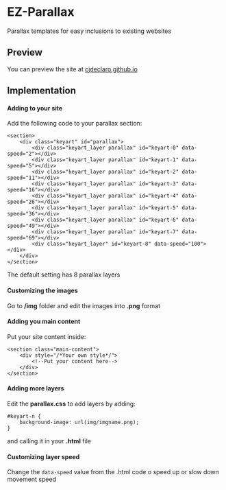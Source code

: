 # EZ-Parallax
Parallax templates for easy inclusions to existing websites

## Preview
You can preview the site at [cjdeclaro.github.io](cjdeclaro.github.io)

## Implementation
#### Adding to your site
Add the following code to your parallax section:
```
<section>
	<div class="keyart" id="parallax">
		<div class="keyart_layer parallax" id="keyart-0" data-speed="2"></div>
		<div class="keyart_layer parallax" id="keyart-1" data-speed="5"></div>
		<div class="keyart_layer parallax" id="keyart-2" data-speed="11"></div>
		<div class="keyart_layer parallax" id="keyart-3" data-speed="16"></div>
		<div class="keyart_layer parallax" id="keyart-4" data-speed="26"></div>
		<div class="keyart_layer parallax" id="keyart-5" data-speed="36"></div>
		<div class="keyart_layer parallax" id="keyart-6" data-speed="49"></div>
		<div class="keyart_layer parallax" id="keyart-7" data-speed="69"></div>
		<div class="keyart_layer" id="keyart-8" data-speed="100"></div>
	</div>
</section>
```
The default setting has 8 parallax layers

#### Customizing the images
Go to **__/img__** folder and edit the images into **__.png__** format

#### Adding you main content
Put your site content inside:

```
<section class="main-content">
	<div style="/*Your own style*/">
		<!--Put your content here-->
	</div>
</section>
```

#### Adding more layers
Edit the **__parallax.css__** to add layers by adding:
```
#keyart-n {
	background-image: url(img/imgname.png);
}
```
and calling it in your **.html** file

#### Customizing layer speed
Change the `data-speed` value from the .html code o speed up or slow down movement speed

